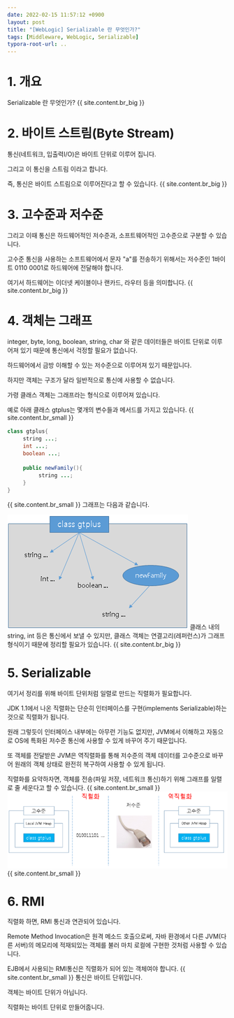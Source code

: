 ```yaml
---
date: 2022-02-15 11:57:12 +0900
layout: post
title: "[WebLogic] Serializable 란 무엇인가?"
tags: [Middleware, WebLogic, Serializable]
typora-root-url: ..
---
```



# 1. 개요

Serializable 란 무엇인가?
{{ site.content.br_big }}
# 2. 바이트 스트림(Byte Stream)

통신(네트워크, 입출력I/O)은 바이트 단위로 이루어 집니다.

그리고 이 통신을 스트림 이라고 합니다.

즉, 통신은 바이트 스트림으로 이루어진다고 할 수 있습니다.
{{ site.content.br_big }}
# 3. 고수준과 저수준

그리고 이때 통신은 하드웨어적인 저수준과, 소프트웨어적인 고수준으로 구분할 수 있습니다.

고수준 통신을 사용하는 소프트웨어에서 문자 "a"를 전송하기 위해서는 저수준인 1바이트 0110 0001로 하드웨어에 전달해야 합니다.

여기서 하드웨어는 이더넷 케이블이나 랜카드, 라우터 등을 의미합니다.
{{ site.content.br_big }}
# 4. 객체는 그래프

integer, byte, long, boolean, string, char 와 같은 데이터들은 바이트 단위로 이루어져 있기 때문에 통신에서 걱정할 필요가 없습니다.

하드웨어에서 금방 이해할 수 있는 저수준으로 이루어져 있기 때문입니다.

하지만 객체는 구조가 달라 일반적으로 통신에 사용할 수 없습니다.

가령 클래스 객체는 그래프라는 형식으로 이루어져 있습니다.

예로 아래 클래스 gtplus는 몇개의 변수들과 메서드를 가지고 있습니다.
{{ site.content.br_small }}
```java
class gtplus{
     string ...;
     int ...;
     boolean ...;
     
     public newFamily(){
          string ...;
     }
}
```
{{ site.content.br_small }}
그래프는 다음과 같습니다.

![What-Is-Serializable_1](/../assets_copy/posts/images/WebLogic/What-Is-Serializable_1.png)
클래스 내의 string, int 등은 통신에서 보낼 수 있지만, 클래스 객체는 연결고리(레퍼런스)가 그래프 형식이기 때문에 정리할 필요가 있습니다.
{{ site.content.br_big }}
# 5. Serializable

여기서 정리를 위해 바이트 단위처럼 일렬로 만드는 직렬화가 필요합니다.

JDK 1.1에서 나온 직렬화는 단순히 인터페이스를 구현(implements Serializable)하는 것으로 직렬화가 됩니다.

원래 그렇듯이 인터페이스 내부에는 아무런 기능도 없지만, JVM에서 이해하고 자동으로 OS에 특화된 저수준 통신에 사용할 수 있게 바꾸어 주기 때문입니다.

또 객체를 전달받은 JVM은 역직렬화를 통해 저수준의 객체 데이터를 고수준으로 바꾸어 원래의 객체 상태로 완전히 복구하여 사용할 수 있게 됩니다.

직렬화를 요약하자면, 객체를 전송(파일 저장, 네트워크 통신)하기 위해 그래프를 일렬로 줄 세운다고 할 수 있습니다.
{{ site.content.br_small }}
![What-Is-Serializable_2](/../assets_copy/posts/images/WebLogic/What-Is-Serializable_2.png){{ site.content.br_small }}
# 6. RMI

직렬화 하면, RMI 통신과 연관되어 있습니다.

Remote Method Invocation은 원격 메소드 호출으로써, 자바 환경에서 다른 JVM(다른 서버)의 메모리에 적재되있는 객체를 불러 마치 로컬에 구현한 것처럼 사용할 수 있습니다.

EJB에서 사용되는 RMI통신은 직렬화가 되어 있는 객체여야 합니다.
{{ site.content.br_small }}
통신은 바이트 단위입니다.

객체는 바이트 단위가 아닙니다.

직렬화는 바이트 단위로 만들어줍니다.
